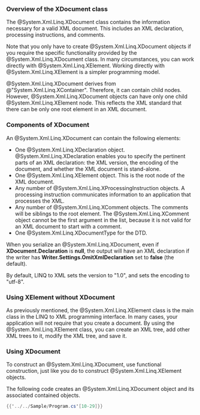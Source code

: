 ﻿---
uid: System.Xml.Linq.XDocument
---

### Overview of the XDocument class

The @System.Xml.Linq.XDocument class contains the information necessary for a valid XML document.
This includes an XML declaration, processing instructions, and comments.

Note that you only have to create @System.Xml.Linq.XDocument objects if you require the specific functionality provided by the @System.Xml.Linq.XDocument class.
In many circumstances, you can work directly with @System.Xml.Linq.XElement.
Working directly with @System.Xml.Linq.XElement is a simpler programming model.

@System.Xml.Linq.XDocument derives from @"System.Xml.Linq.XContainer".
Therefore, it can contain child nodes.
However, @System.Xml.Linq.XDocument objects can have only one child @System.Xml.Linq.XElement node. This reflects the XML standard that there can be only one root element in an XML document.

### Components of XDocument

An @System.Xml.Linq.XDocument can contain the following elements:

- One @System.Xml.Linq.XDeclaration object. @System.Xml.Linq.XDeclaration enables you to specify the pertinent parts of an XML declaration: the XML version, the encoding of the document, and whether the XML document is stand-alone.
- One @System.Xml.Linq.XElement object. This is the root node of the XML document.
- Any number of @System.Xml.Linq.XProcessingInstruction objects. A processing instruction communicates information to an application that processes the XML.
- Any number of @System.Xml.Linq.XComment objects. The comments will be siblings to the root element. The @System.Xml.Linq.XComment object cannot be the first argument in the list, because it is not valid for an XML document to start with a comment.
- One @System.Xml.Linq.XDocumentType for the DTD.

When you serialize an @System.Xml.Linq.XDocument, even if **XDocument.Declaration** is **null**, the output will have an XML declaration if the writer has **Writer.Settings.OmitXmlDeclaration** set to **false** (the default).

By default, LINQ to XML sets the version to "1.0", and sets the encoding to "utf-8".

### Using XElement without XDocument

As previously mentioned, the @System.Xml.Linq.XElement class is the main class in the LINQ to XML programming interface.
In many cases, your application will not require that you create a document.
By using the @System.Xml.Linq.XElement class, you can create an XML tree, add other XML trees to it, modify the XML tree, and save it.

### Using XDocument

To construct an @System.Xml.Linq.XDocument, use functional construction, just like you do to construct @System.Xml.Linq.XElement objects.

The following code creates an @System.Xml.Linq.XDocument object and its associated contained objects.

```csharp
{{'../../Sample/Program.cs'[10-29]}}
```